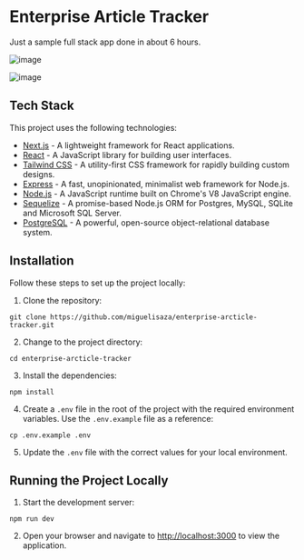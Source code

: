 # Enterprise Article Tracker

Just a sample full stack app done in about 6 hours.

![image](https://user-images.githubusercontent.com/18253315/231904121-197a84f3-ab50-4cc3-b02e-88be084c90b1.png)

![image](https://user-images.githubusercontent.com/18253315/231904219-547b849c-915e-42c1-bc71-4a7ae1de78de.png)


## Tech Stack

This project uses the following technologies:

- [Next.js](https://nextjs.org/) - A lightweight framework for React applications.
- [React](https://reactjs.org/) - A JavaScript library for building user interfaces.
- [Tailwind CSS](https://tailwindcss.com/) - A utility-first CSS framework for rapidly building custom designs.
- [Express](https://expressjs.com/) - A fast, unopinionated, minimalist web framework for Node.js.
- [Node.js](https://nodejs.org/) - A JavaScript runtime built on Chrome's V8 JavaScript engine.
- [Sequelize](https://sequelize.org/) - A promise-based Node.js ORM for Postgres, MySQL, SQLite and Microsoft SQL Server.
- [PostgreSQL](https://www.postgresql.org/) - A powerful, open-source object-relational database system.

## Installation

Follow these steps to set up the project locally:

1. Clone the repository:
```
git clone https://github.com/miguelisaza/enterprise-arcticle-tracker.git
```
2. Change to the project directory:

```
cd enterprise-arcticle-tracker
```

3. Install the dependencies:

```
npm install
```

4. Create a `.env` file in the root of the project with the required environment variables. Use the `.env.example` file as a reference:

```
cp .env.example .env
```

5. Update the `.env` file with the correct values for your local environment.

## Running the Project Locally

1. Start the development server:

```
npm run dev
```

2. Open your browser and navigate to [http://localhost:3000](http://localhost:3000) to view the application.
